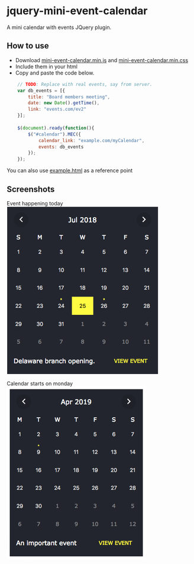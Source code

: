 # jquery-mini-event-calendar
A mini calendar with events JQuery plugin.

## How to use

- Download [mini-event-calendar.min.js](/src/mini-event-calendar.min.js?raw=true) and [mini-event-calendar.min.css](/src/mini-event-calendar.min.css?raw=true) 
- Include them in your html
- Copy and paste the code below.

``` javascript
    // TODO: Replace with real events, say from server.
    var db_events = [{
        title: "Board members meeting",
        date: new Date().getTime(),
        link: "events.com/ev2"
    }];

    $(document).ready(function(){
        $("#calendar").MEC({
            calendar_link: "example.com/myCalendar",
            events: db_events
        });
    });
```

You can also use [example.html](/example.html?raw=true) as a reference point

## Screenshots

Event happening today
![Event today](/screenshots/event-today.png?raw=true "Event today screenshot")

Calendar starts on monday
![Event other day](/screenshots/calendar-starts-monday.png?raw=true "Calendar starts on monday screenshot")